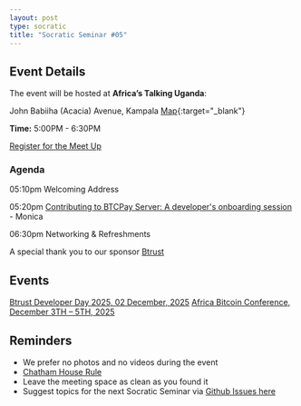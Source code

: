 ```yaml
---
layout: post
type: socratic
title: "Socratic Seminar #05"
---
```


## Event Details

The event will be hosted at **Africa’s Talking Uganda**:

John Babiiha (Acacia) Avenue, Kampala [Map](https://maps.app.goo.gl/nihbeLcgbeTzYGdV7){:target="_blank"}

**Time:** 5:00PM - 6:30PM

[Register for the Meet Up](https://clooza.com/events/BITDEVSKLA-OCT)

### Agenda

05:10pm Welcoming Address

05:20pm [Contributing to BTCPay Server: A developer's onboarding session](https://github.com/btcpayserver/btcpayserver) - Monica

06:30pm Networking & Refreshments

A special thank you to our sponsor [Btrust](http://btrust.tech/) 

## Events

[Btrust Developer Day 2025, 02 December, 2025](https://clooza.com/events/BTRUSTDEVELOPERDAY)
[Africa Bitcoin Conference, December 3TH – 5TH, 2025](https://afrobitcoin.org/)


## Reminders

- We prefer no photos and no videos during the event
- [Chatham House Rule](https://www.chathamhouse.org/about-us/chatham-house-rule)
- Leave the meeting space as clean as you found it
- Suggest topics for the next Socratic Seminar via [Github Issues here](https://github.com/BitDevsKLA/bitdevskla.org/issues)
